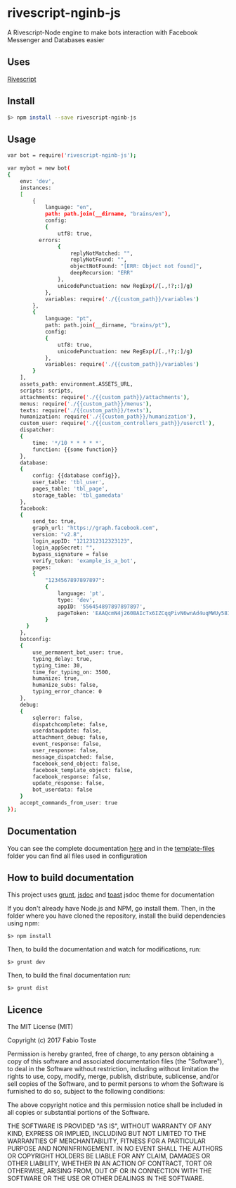 rivescript-nginb-js
==================

A Rivescript-Node engine to make bots interaction with Facebook Messenger and Databases easier

## Uses

[Rivescript](https://www.rivescript.com)

## Install

```bash
$> npm install --save rivescript-nginb-js
```

## Usage

```bash
var bot = require('rivescript-nginb-js');

var mybot = new bot(
{
	env: 'dev',
	instances:
	[
		{
			language: "en",
			path: path.join(__dirname, "brains/en"),
			config:
			{
				utf8: true,
	      errors:
				{
					replyNotMatched: "",
					replyNotFound: "",
					objectNotFound: "[ERR: Object not found]",
					deepRecursion: "ERR"
				},
				unicodePunctuation: new RegExp(/[.,!?;:]/g)
			},
			variables: require('./{{custom_path}}/variables')
		},
		{
			language: "pt",
			path: path.join(__dirname, "brains/pt"),
			config:
			{
				utf8: true,
				unicodePunctuation: new RegExp(/[.,!?;:]/g)
			},
			variables: require('./{{custom_path}}/variables')
		}
	],
	assets_path: environment.ASSETS_URL,
	scripts: scripts,
	attachments: require('./{{custom_path}}/attachments'),
	menus: require('./{{custom_path}}/menus'),
	texts: require('./{{custom_path}}/texts'),
	humanization: require('./{{custom_path}}/humanization'),
	custom_user: require('./{{custom_controllers_path}}/userctl'),
	dispatcher:
	{
		time: '*/10 * * * * *',
		function: {{some function}}
	},
	database:
	{
		config: {{database config}},
		user_table: 'tbl_user',
		pages_table: 'tbl_page',
		storage_table: 'tbl_gamedata'
	},
	facebook:
	{
		send_to: true,
		graph_url: "https://graph.facebook.com",
		version: "v2.8",
		login_appID: "1212312312323123",
		login_appSecret: "",
		bypass_signature = false
		verify_token: 'example_is_a_bot',
		pages:
		{
			"1234567897897897":
			{
				language: 'pt',
				type: 'dev',
				appID: '556454897897897897',
				pageToken: 'EAAQcmN4j260BAIcTx6IZCqqPivN6wnAd4uqMWUy58Ik9jxcZBiASda12Nacjkd...',
			}
	  }
	},
	botconfig:
	{
		use_permanent_bot_user: true,
		typing_delay: true,
		typing_time: 30,
		time_for_typing_on: 3500,
		humanize: true,
		humanize_subs: false,
		typing_error_chance: 0
	},
	debug:
	{
		sqlerror: false,
		dispatchcomplete: false,
		userdataupdate: false,
		attachment_debug: false,
		event_response: false,
		user_response: false,
		message_dispatched: false,
		facebook_send_object: false,
		facebook_template_object: false,
		facebook_response: false,
		update_response: false,
		bot_userdata: false
	}
	accept_commands_from_user: true
});
```

## Documentation

You can see the complete documentation [here](https://tostegroo.github.io/rivescript-nginb-js) and in the [template-files](https://github.com/tostegroo/rivescript-nginb-js/tree/master/template-files) folder you can find all files used in configuration

## How to build documentation

This project uses [grunt](https://github.com/gruntjs/grunt), [jsdoc](http://usejsdoc.org) and [toast](https://github.com/tostegroo/toast) jsdoc theme for documentation

If you don't already have Node.js and NPM, go install them. Then, in the folder where you have cloned
the repository, install the build dependencies using npm:

```
$> npm install
```

Then, to build the documentation and watch for modifications, run:

```
$> grunt dev
```

Then, to build the final documentation run:

```
$> grunt dist
```

## Licence
The MIT License (MIT)

Copyright (c) 2017 Fabio Toste

Permission is hereby granted, free of charge, to any person obtaining a copy
of this software and associated documentation files (the "Software"), to deal
in the Software without restriction, including without limitation the rights
to use, copy, modify, merge, publish, distribute, sublicense, and/or sell
copies of the Software, and to permit persons to whom the Software is
furnished to do so, subject to the following conditions:

The above copyright notice and this permission notice shall be included in all
copies or substantial portions of the Software.

THE SOFTWARE IS PROVIDED "AS IS", WITHOUT WARRANTY OF ANY KIND, EXPRESS OR
IMPLIED, INCLUDING BUT NOT LIMITED TO THE WARRANTIES OF MERCHANTABILITY,
FITNESS FOR A PARTICULAR PURPOSE AND NONINFRINGEMENT. IN NO EVENT SHALL THE
AUTHORS OR COPYRIGHT HOLDERS BE LIABLE FOR ANY CLAIM, DAMAGES OR OTHER
LIABILITY, WHETHER IN AN ACTION OF CONTRACT, TORT OR OTHERWISE, ARISING FROM,
OUT OF OR IN CONNECTION WITH THE SOFTWARE OR THE USE OR OTHER DEALINGS IN THE
SOFTWARE.
